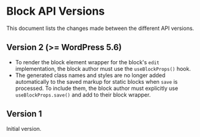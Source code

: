 # Block API Versions

This document lists the changes made between the different API versions.

## Version 2 (>= WordPress 5.6)

- To render the block element wrapper for the block's `edit` implementation, the block author must use the `useBlockProps()` hook.
- The generated class names and styles are no longer added automatically to the saved markup for static blocks when `save` is processed. To include them, the block author must explicitly use `useBlockProps.save()` and add to their block wrapper.

## Version 1

Initial version.